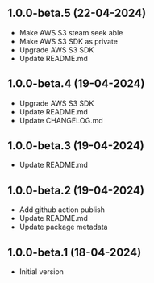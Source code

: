 ## 1.0.0-beta.5 (22-04-2024)
- Make AWS S3 steam seek able
- Make AWS S3 SDK as private
- Upgrade AWS S3 SDK
- Update README.md

## 1.0.0-beta.4 (19-04-2024)
- Upgrade AWS S3 SDK
- Update README.md
- Update CHANGELOG.md

## 1.0.0-beta.3 (19-04-2024)
- Update README.md

## 1.0.0-beta.2 (19-04-2024)
- Add github action publish
- Update README.md
- Update package metadata

## 1.0.0-beta.1 (18-04-2024)
- Initial version
